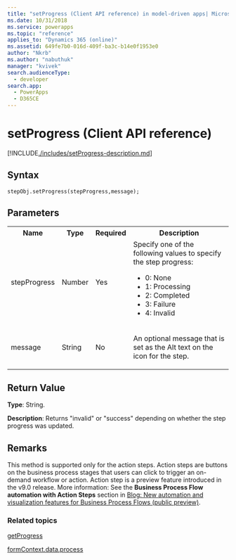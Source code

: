 ```yaml
---
title: "setProgress (Client API reference) in model-driven apps| MicrosoftDocs"
ms.date: 10/31/2018
ms.service: powerapps
ms.topic: "reference"
applies_to: "Dynamics 365 (online)"
ms.assetid: 649fe7b0-016d-409f-ba3c-b14e0f1953e0
author: "Nkrb"
ms.author: "nabuthuk"
manager: "kvivek"
search.audienceType: 
  - developer
search.app: 
  - PowerApps
  - D365CE
---
```

# setProgress (Client API reference)



[!INCLUDE[./includes/setProgress-description.md](./includes/setProgress-description.md)]

## Syntax

`stepObj.setProgress(stepProgress,message);`

## Parameters

<table style="width:100%">
<tr>
<th>Name</th>
<th>Type</th>
<th>Required</th>
<th>Description</th>
</tr>
<tr>
<td>stepProgress</td>
<td>Number</td>
<td>Yes</td>
<td>Specify one of the following values to specify the step progress:
<ul>
<li>0: None</li>
<li>1: Processing</li>
<li>2: Completed</li>
<li>3: Failure</li>
<li>4: Invalid</li>
</ul>
</td>
</tr>
<tr>
<td>message</td>
<td>String</td>
<td>No</td>
<td><p>An optional message that is set as the Alt text on the icon for the step.</td>
</tr>
</table>


## Return Value

**Type**: String. 

**Description**: Returns "invalid" or "success" depending on whether the step progress was updated.

## Remarks

This method is supported only for the action steps. Action steps are buttons on the business process stages that users can click to trigger an on-demand workflow or action. Action step is a preview feature introduced in the v9.0 release. More information: See the **Business Process Flow automation with Action Steps** section in [Blog: New automation and visualization features for Business Process Flows (public preview)](https://blogs.msdn.microsoft.com/crm/2017/10/25/new-automation-and-visualization-features-for-business-process-flows-public-preview/).

### Related topics

[getProgress](getprogress.md)
 
[formContext.data.process](../../formContext-data-process.md)

